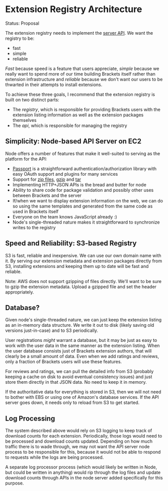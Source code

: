 # Extension Registry Architecture #

Status: Proposal

The extension registry needs to implement the [server API](https://github.com/adobe/brackets/wiki/Extension-Repository-Server-API). We want the registry to be:

* fast
* simple
* reliable

*Fast* because speed is a feature that users appreciate, *simple* because we really want to spend more of our time building Brackets itself rather than extension infrastructure and *reliable* because we don't want our users to be thwarted in their attempts to install extensions.

To achieve these three goals, I recommend that the extension registry is built on two distinct parts:

* The *registry*, which is responsible for providing Brackets users with the extension listing information as well as the extension packages themselves
* The *api*, which is responsible for managing the registry

## Simplicity: Node-based API Server on EC2 ##

Node offers a number of features that make it well-suited to serving as the platform for the API:

* [Passport](http://passportjs.org/) is a straightforward authentication/authorization library with easy OAuth support and plugins for many services
* Support for [zip files](https://github.com/springmeyer/node-zipfile), [gzip](http://nodejs.org/api/zlib.html) and [tar](https://github.com/isaacs/node-tar)
* Implementing HTTP+JSON APIs is the bread and butter for node
* Ability to share code for package validation and possibly other uses between Brackets and the server
* If/when we want to display extension information on the web, we can do so using the same templates and generated from the same code as used in Brackets itself
* Everyone on the team knows JavaScript already :)
* Node's single-threaded nature makes it straightforward to synchronize writes to the registry

## Speed and Reliability: S3-based Registry ##

S3 is fast, reliable and inexpensive. We can use our own domain name with it. By serving our extension metadata and extension packages directly from S3, installing extensions and keeping them up to date will be fast and reliable.

Note: AWS does not support gzipping of files directly. We'll want to be sure to gzip the extension metadata. Upload a gzipped file and set the header appropriately.

## Database? ##

Given node's single-threaded nature, we can just keep the extension listing as an in-memory data structure. We write it out to disk (likely saving old versions just-in-case) and to S3 periodically.

User registrations *might* warrant a database, but it may be just as easy to work with the user data in the same manner as the extension listing. When the user database consists just of Brackets extension authors, that will clearly be a small amount of data. Even when we add ratings and reviews, only a fraction of Brackets users will use these features.

For reviews and ratings, we can pull the detailed info from S3 (probably keeping a cache on disk to avoid eventual consistency issues) and just store them directly in that JSON data. No need to keep it in memory.

If the authoritative data for everything is stored in S3, then we will not need to bother with EBS or using one of Amazon's database services. If the API server goes down, it needs only to reload from S3 to get started.

## Log Processing ##

The system described above would rely on S3 logging to keep track of download counts for each extension. Periodically, those logs would need to be processed and download counts updated. Depending on how much traffic there is to wade through, we may not want the API server node process to be responsible for this, because it would not be able to respond to requests while the logs are being processed.

A separate log processor process (which would likely be written in Node, but could be written in anything) would rip through the log files and update download counts through APIs in the node server added specifically for this purpose.